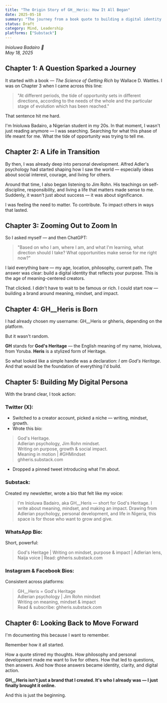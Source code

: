 ```yaml
---
title: "The Origin Story of GH__Heris: How It All Began"
date: 2025-05-18
summary: "The journey from a book quote to building a digital identity around meaning, mindset, and impact."
status: Draft
category: Mind, Leadership
platforms: ["Substack"]
---
```


*Inioluwa Badairo 🍁*  
*May 18, 2025*

## Chapter 1: A Question Sparked a Journey

It started with a book — *The Science of Getting Rich* by Wallace D. Wattles. I was on Chapter 3 when I came across this line:

> "At different periods, the tide of opportunity sets in different directions, according to the needs of the whole and the particular stage of evolution which has been reached."

That sentence hit me hard.

I'm Inioluwa Badairo, a Nigerian student in my 20s. In that moment, I wasn't just reading anymore — I was searching. Searching for what this phase of life meant for me. What the tide of opportunity was trying to tell me.

## Chapter 2: A Life in Transition

By then, I was already deep into personal development. Alfred Adler's psychology had started shaping how I saw the world — especially ideas about social interest, courage, and living for others.

Around that time, I also began listening to Jim Rohn. His teachings on self-discipline, responsibility, and living a life that matters made sense to me. Suddenly, it wasn't just about success — it was about significance.

I was feeling the need to matter. To contribute. To impact others in ways that lasted.

## Chapter 3: Zooming Out to Zoom In

So I asked myself — and then ChatGPT:

> "Based on who I am, where I am, and what I'm learning, what direction should I take? What opportunities make sense for me right now?"

I laid everything bare — my age, location, philosophy, current path. The answer was clear: build a digital identity that reflects your purpose. This is the age of meaning-centered creators.

That clicked. I didn't have to wait to be famous or rich. I could start now — building a brand around meaning, mindset, and impact.

## Chapter 4: GH__Heris is Born

I had already chosen my username: GH__Heris or ghheris, depending on the platform.

But it wasn't random.

**GH** stands for **God's Heritage** — the English meaning of my name, Inioluwa, from Yoruba. **Heris** is a stylized form of Heritage.

So what looked like a simple handle was a declaration: *I am God's Heritage*. And that would be the foundation of everything I'd build.

## Chapter 5: Building My Digital Persona

With the brand clear, I took action:

### Twitter (X):
- Switched to a creator account, picked a niche — writing, mindset, growth.
- Wrote this bio:

> God's Heritage.  
> Adlerian psychology, Jim Rohn mindset.  
> Writing on purpose, growth & social impact.  
> Meaning in motion | #GHMindset  
> ghheris.substack.com

- Dropped a pinned tweet introducing what I'm about.

### Substack:
Created my newsletter, wrote a bio that felt like my voice:

> I'm Inioluwa Badairo, aka GH__Heris — short for God's Heritage. I write about meaning, mindset, and making an impact. Drawing from Adlerian psychology, personal development, and life in Nigeria, this space is for those who want to grow and give.

### WhatsApp Bio:
Short, powerful:

> God's Heritage | Writing on mindset, purpose & impact | Adlerian lens, Naija voice | Read: ghheris.substack.com

### Instagram & Facebook Bios:
Consistent across platforms:

> GH__Heris = God's Heritage  
> Adlerian psychology | Jim Rohn mindset  
> Writing on meaning, mindset & impact  
> Read & subscribe: ghheris.substack.com

## Chapter 6: Looking Back to Move Forward

I'm documenting this because I want to remember.

Remember how it all started.

How a quote stirred my thoughts. How philosophy and personal development made me want to live for others. How that led to questions, then answers. And how those answers became identity, clarity, and digital action.

**GH__Heris isn't just a brand that I created. It's who I already was — I just finally brought it online.**

And this is just the beginning.
